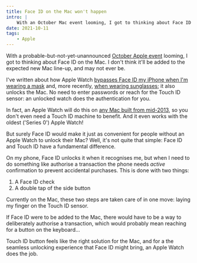 ```yaml
---
title: Face ID on the Mac won't happen
intro: |
    With an October Mac event looming, I got to thinking about Face ID on the Mac; I don't think it'll be added now, and might not ever be.
date: 2021-10-11
tags:
    - Apple
---
```


With a probable-but-not-yet-unannounced [October Apple event](https://youtu.be/6k2-VqqQGww) looming, I got to thinking about Face ID on the Mac. I don't think it'll be added to the expected new Mac line-up, and may not ever be.

I've written about how Apple Watch [bypasses Face ID my iPhone when I'm wearing a mask](/blog/face-id-and-masks) and, more recently, [when wearing sunglasses](https://www.tempertemper.net/blog/ios-15-face-id-sunglasses-and-apple-watch); it also unlocks the Mac. No need to enter passwords or reach for the Touch ID sensor: an unlocked watch does the authentication for you.

In fact, an Apple Watch will do this on [any Mac built from mid-2013](https://support.apple.com/en-us/HT206995), so you don't even need a Touch ID machine to benefit. And it even works with the oldest ('Series 0') Apple Watch!

But surely Face ID would make it just as convenient for people without an Apple Watch to unlock their Mac? Well, it's not quite that simple: Face ID and Touch ID have a fundamental difference.

On my phone, Face ID unlocks it when it recognises me, but when I need to do something like authorise a transaction the phone needs *active* confirmation to prevent accidental purchases. This is done with two things:

1. A Face ID check
2. A double tap of the side button

Currently on the Mac, these two steps are taken care of in one move: laying my finger on the Touch ID sensor.

If Face ID were to be added to the Mac, there would have to be a way to deliberately authorise a transaction, which would probably mean reaching for a button on the keyboard…

Touch ID button feels like the right solution for the Mac, and for a the seamless unlocking experience that Face ID might bring, an Apple Watch does the job.
